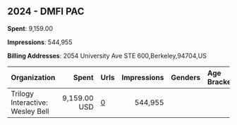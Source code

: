 ## 2024 - DMFI PAC 
**Spent**: 9,159.00

**Impressions**: 544,955

**Billing Addresses**: 2054 University Ave STE 600,Berkeley,94704,US

|Organization|Spent|Urls|Impressions|Genders|Age Brackets|Country Codes|
|:---|---:|:---|---:|:---|:---|:---|
|Trilogy Interactive: Wesley Bell|9,159.00 USD|[0](https://www.snap.com/political-ads/asset/2fdfbc0350159712d5c6a1837499e130a8d671dcab504beece067e7d6d22e0e7?mediaType=mp4)|544,955|||united states|
